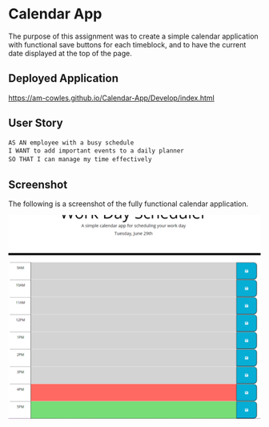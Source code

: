 # Calendar App

The purpose of this assignment was to create a simple calendar application with functional save buttons for each timeblock, and to have the current date displayed at the top of the page.

## Deployed Application

https://am-cowles.github.io/Calendar-App/Develop/index.html

## User Story

```md
AS AN employee with a busy schedule
I WANT to add important events to a daily planner
SO THAT I can manage my time effectively
```

## Screenshot

The following is a screenshot of the fully functional calendar application.

![Calendar App Screenshot](Assets/calendar-app.png)